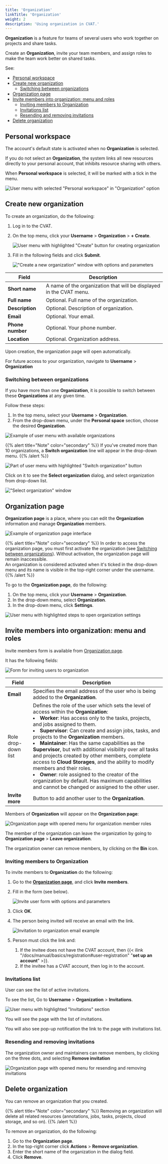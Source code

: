 ```yaml
---
title: 'Organization'
linkTitle: 'Organization'
weight: 2
description: 'Using organization in CVAT.'
---
```


**Organization** is a feature for teams of several users
who work together on projects and share tasks.

Create an **Organization**, invite your team members, and assign
roles to make the team work better on shared tasks.

See:

- [Personal workspace](#personal-workspace)
- [Create new organization](#create-new-organization)
  - [Switching between organizations](#switching-between-organizations)
- [Organization page](#organization-page)
- [Invite members into organization: menu and roles](#invite-members-into-organization-menu-and-roles)
  - [Inviting members to Organization](#inviting-members-to-organization)
  - [Invitations list](#invitations-list)
  - [Resending and removing invitations](#resending-and-removing-invitations)
- [Delete organization](#delete-organization)

## Personal workspace

The account's default state is activated when no **Organization** is selected.

If you do not select an **Organization**, the system links all new resources directly
to your personal account, that inhibits resource sharing with others.

When **Personal workspace** is selected, it will be marked with a tick in the menu.

![User menu with selected "Personal workspace" in "Organization" option](/images/user_menu_organization.png)

## Create new organization

To create an organization, do the following:

1. Log in to the CVAT.
2. On the top menu, click your **Username** > **Organization** > **+ Create**.

   ![User menu with highlighted "Create" button for creating organization](/images/user_menu_organization_create.png)

3. Fill in the following fields and click **Submit**.

   !["Create a new organization" window with options and parameters](/images/create_organization_form.png)

<!--lint disable maximum-line-length-->

| Field            | Description                                                         |
| ---------------- | ------------------------------------------------------------------- |
| **Short name**   | A name of the organization that will be displayed in the CVAT menu. |
| **Full name**    | Optional. Full name of the organization.                            |
| **Description**  | Optional. Description of organization.                              |
| **Email**        | Optional. Your email.                                               |
| **Phone number** | Optional. Your phone number.                                        |
| **Location**     | Optional. Organization address.                                     |

<!--lint enable maximum-line-length-->

Upon creation, the organization page will open automatically.

For future access to your organization,
navigate to **Username** > **Organization**

### Switching between organizations

If you have more than one **Organization**,
it is possible to switch between these **Organizations** at any given time.

Follow these steps:

1. In the top menu, select your **Username** > **Organization**.
2. From the drop-down menu, under the **Personal space** section,
   choose the desired **Organization**.

![Example of user menu with available organizations](/images/user_menu_select_org.png)

{{% alert title="Note" color="secondary" %}}
If you've created more than 10 organizations,
a **Switch organization** line will appear in the drop-down menu.
{{% /alert %}}

![Part of user menu with highlighted "Switch organization" button](/images/switch_org.png)

Click on it to see the **Select organization** dialog, and select organization
from drop-down list.

!["Select organization" window](/images/select_org.png)

## Organization page

**Organization page** is a place, where you can edit the **Organization** information
and manage **Organization** members.

![Example of organization page interface](/images/org_page.png)

{{% alert title="Note" color="secondary" %}}
In order to access the organization page, you must first activate
the organization (see [Switching between organizations](#switching-between-organizations)).
Without activation, the organization page will remain inaccessible.
<br>An organization is considered activated when it's ticked in the drop-down menu
and its name is visible in the top-right corner under the username.
{{% /alert %}}

To go to the **Organization page**, do the following:

1. On the top menu, click your **Username** > **Organization**.
2. In the drop-down menu, select **Organization**.
3. In the drop-down menu, click **Settings**.

![User menu with highlighted steps to open organization settings](/images/org_page_steps.png)

## Invite members into organization: menu and roles

Invite members form is available from [Organization page](#organization-page).

It has the following fields:

![Form for inviting users to organization](/images/invite_org_members.png)

<!--lint disable maximum-line-length-->

| Field               | Description                                                                                                                                                                                                                                                                                                                                                                                                                                                                                                                                                                                                                                                                                        |
| ------------------- | -------------------------------------------------------------------------------------------------------------------------------------------------------------------------------------------------------------------------------------------------------------------------------------------------------------------------------------------------------------------------------------------------------------------------------------------------------------------------------------------------------------------------------------------------------------------------------------------------------------------------------------------------------------------------------------------------- |
| **Email**           | Specifies the email address of the user who is being added to the **Organization**.                                                                                                                                                                                                                                                                                                                                                                                                                                                                                                                                                                                                                |
| Role drop-down list | Defines the role of the user which sets the level of access within the **Organization**: <br><li>**Worker**: Has access only to the tasks, projects, and jobs assigned to them. <li>**Supervisor**: Can create and assign jobs, tasks, and projects to the **Organization** members. <li>**Maintainer**: Has the same capabilities as the **Supervisor**, but with additional visibility over all tasks and projects created by other members, complete access to **Cloud Storages**, and the ability to modify members and their roles. <li>**Owner**: role assigned to the creator of the organization by default. Has maximum capabilities and cannot be changed or assigned to the other user. |
| **Invite more**     | Button to add another user to the **Organization**.                                                                                                                                                                                                                                                                                                                                                                                                                                                                                                                                                                                                                                                |

<!--lint enable maximum-line-length-->

Members of **Organization** will appear on the **Organization page**:

![Organization page with opened menu for organization member roles](/images/org_members.png)

The member of the organization can leave the organization
by going to **Organization page** > **Leave organization**.

The organization owner can remove members, by clicking on the **Bin** icon.

### Inviting members to Organization

To invite members to **Organization** do the following:

1. Go to the [**Organization page**](#organization-page), and click **Invite members**.
2. Fill in the form (see below).

   ![Invite user form with options and parameters](/images/org_invite_form.png)

3. Click **OK**.
4. The person being invited will receive an email with the link.

   ![Invitation to organization email example](/images/invitation_to_org.png)

5. Person must click the link and:
   1. If the invitee does not have the CVAT account, then
      {{< ilink "/docs/manual/basics/registration#user-registration" "**set up an account**" >}}.
   2. If the invitee has a CVAT account, then log in to the account.

### Invitations list

User can see the list of active invitations.

To see the list, Go to **Username** > **Organization** > **Invitations**.

![User menu with highlighted "Invitations" section](/images/invitations_list.png)

You will see the page with the list of invitations.


You will also see pop-up notification the link to the page with
invitations list.

### Resending and removing invitations

The organization owner and maintainers can remove members, by
clicking on the three dots, and selecting **Remove invitation**

![Organization page with opened menu for resending and removing invitations](/images/resend_remove_invitation.png)

## Delete organization

You can remove an organization that you created.

{{% alert title="Note" color="secondary" %}}
Removing an organization will delete all related resources (annotations,
jobs, tasks, projects, cloud storage, and so on).
{{% /alert %}}

To remove an organization, do the following:

1. Go to the **Organization page**.
2. In the top-right corner click **Actions** > **Remove organization**.
3. Enter the short name of the organization in the dialog field.
4. Click **Remove**.
